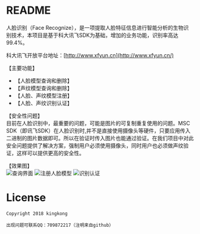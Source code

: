 # README

人脸识别（Face Recognize），是一项提取人脸特征信息进行智能分析的生物识别技术，本项目是基于科大讯飞SDK为基础，增加的业务功能，识别率高达99.4%。

科大讯飞开放平台地址：[http://www.xfyun.cn](http://www.xfyun.cn/)

【主要功能】<br/>
- 【人脸模型查询和删除】
- 【声纹模型查询和删除】
- 【人脸、声纹模型注册】
- 【人脸、声纹识别认证】

【安全性问题】<br>
目前在人脸识别中，最重要的问题，可能是图片的可复制重复使用的问题。MSC  SDK（即讯飞SDK）在人脸识别时,并不是直接使用摄像头等硬件，只要应用传入二进制的图片数据即可。所以在验证时传入图片也能通过验证。在我们项目中对此安全问题提供了解决方案，强制用户必须使用摄像头，同时用户也必须做声纹验证，这样可以提供更高的安全性。

【效果图】<br/>
![查询界面](https://github.com/hjgang/MyFaceRecognize/blob/master/images/device-2018-01-04-131145.png)
![注册人脸模型](https://github.com/hjgang/MyFaceRecognize/blob/master/images/device-2018-01-04-131906.png)
![识别认证](https://github.com/hjgang/MyFaceRecognize/blob/master/images/device-2018-01-04-131057.png)

# License

```text
Copyright 2018 kingkong

出现问题可联系QQ：709872217（注明来自github）
```
